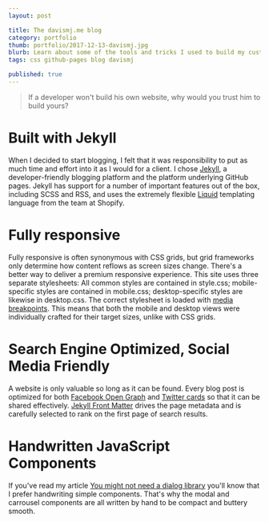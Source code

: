 ```yaml
---
layout: post

title: The davismj.me blog
category: portfolio
thumb: portfolio/2017-12-13-davismj.jpg
blurb: Learn about some of the tools and tricks I used to build my custom blog from the ground up.
tags: css github-pages blog davismj

published: true
---
```

> If a developer won't build his own website, why would you trust him to build yours? 

# Built with Jekyll

When I decided to start blogging, I felt that it was responsibility to put as much time and effort into it as I would for a client. I chose [Jekyll](https://jekyllrb.com/), a developer-friendly blogging platform and the platform underlying GitHub pages. Jekyll has support for a number of important features out of the box, including SCSS and RSS, and uses the extremely flexible [Liquid](https://github.com/Shopify/liquid) templating language from the team at Shopify. 

# Fully responsive

Fully responsive is often synonymous with CSS grids, but grid frameworks only determine how content reflows as screen sizes change. There's a better way to deliver a premium responsive experience. This site uses three separate stylesheets: All common styles are contained in style.css; mobile-specific styles are contained in mobile.css; desktop-specific styles are likewise in desktop.css. The correct stylesheet is loaded with [media breakpoints](https://css-tricks.com/snippets/css/media-queries-for-standard-devices/). This means that both the mobile and desktop views were individually crafted for their target sizes, unlike with CSS grids.

# Search Engine Optimized, Social Media Friendly

A website is only valuable so long as it can be found. Every blog post is optimized for both [Facebook Open Graph](https://developers.facebook.com/docs/sharing/opengraph) and [Twitter cards](https://developer.twitter.com/en/docs/tweets/optimize-with-cards/guides/getting-started) so that it can be shared effectively. [Jekyll Front Matter](https://jekyllrb.com/docs/frontmatter/) drives the page metadata and is carefully selected to rank on the first page of search results. 

# Handwritten JavaScript Components

If you've read my article [You might not need a dialog library](http://davismj.me/blog/easy-dialog/) you'll know that I prefer handwriting simple components. That's why the modal and carrousel components are all written by hand to be compact and buttery smooth. 